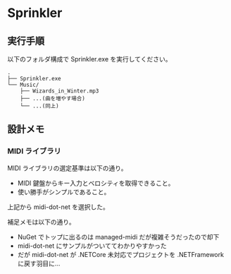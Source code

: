 # Sprinkler

## 実行手順
以下のフォルダ構成で Sprinkler.exe を実行してください。
```
.
├── Sprinkler.exe
└── Music/
    ├── Wizards_in_Winter.mp3
    ├── ...(曲を増やす場合)
    └── ...(同上)
```

## 設計メモ
### MIDI ライブラリ
MIDI ライブラリの選定基準は以下の通り。
- MIDI 鍵盤からキー入力とベロシティを取得できること。
- 使い勝手がシンプルであること。

上記から midi-dot-net を選択した。

補足メモは以下の通り。
- NuGet でトップに出るのは managed-midi だが複雑そうだったので却下
- midi-dot-net にサンプルがついててわかりやすかった
- だが midi-dot-net が .NETCore 未対応でプロジェクトを
  .NETFramework に戻す羽目に…
